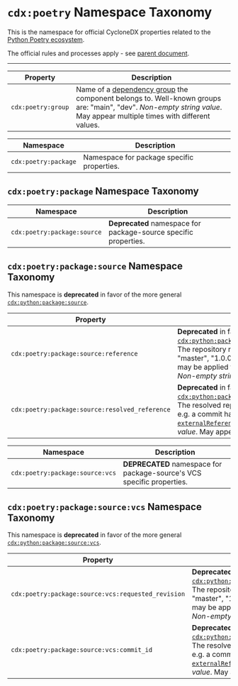 # `cdx:poetry` Namespace Taxonomy

This is the namespace for official CycloneDX properties related to the [Python Poetry ecosystem](https://python-poetry.org/).

The official rules and processes apply - see [parent document](../cdx.md).

----

| Property | Description |
|----------|-------------|
| `cdx:poetry:group` | Name of a [dependency group](https://python-poetry.org/docs/managing-dependencies/#dependency-groups) the component belongs to. Well-known groups are: "main", "dev". _Non-empty string value_. May appear multiple times with different values. |

| Namespace | Description |
|-----------|-------------|
| `cdx:poetry:package` | Namespace for package specific properties. |

## `cdx:poetry:package` Namespace Taxonomy

| Namespace | Description |
|-----------|-------------|
| `cdx:poetry:package:source` | **Deprecated** namespace for package-source specific properties. |

## `cdx:poetry:package:source` Namespace Taxonomy

This namespace is **deprecated** in favor of the more general [`cdx:python:package:source`](./python.md).

| Property | Description |
|----------|-------------|
| `cdx:poetry:package:source:reference` | **Deprecated** in favor of the more general [`cdx:python:package:source:vcs:requested_revision`](./python.md). <br/> The repository reference of this package, e.g. "master", "1.0.0" or a commit hash for git. Values may be applied to [`externalReferences`][CDX-useCases-externalReferences] of type `vcs`. _Non-empty string value_. May appear once. |
| `cdx:poetry:package:source:resolved_reference` | **Deprecated** in favor of the more general [`cdx:python:package:source:vcs:commit_id`](./python.md). <br/> The resolved repository reference of this package, e.g. a commit hash for git. Values may be applied to [`externalReferences`][CDX-useCases-externalReferences] of type `vcs`. _Non-empty string value_. May appear once. |

| Namespace | Description |
|-----------|-------------|
| `cdx:poetry:package:source:vcs` | **DEPRECATED** namespace for package-source's VCS specific properties. |

## `cdx:poetry:package:source:vcs` Namespace Taxonomy

This namespace is **deprecated** in favor of the more general [`cdx:python:package:source:vcs`](./python.md).

| Property | Description |
|----------|-------------|
| `cdx:poetry:package:source:vcs:requested_revision` | **Deprecated** in favor of the more general [`cdx:python:package:source:vcs:requested_revision`](./python.md). <br/> The repository reference of this package, e.g. "master", "1.0.0" or a commit hash for git. Values may be applied to [`externalReferences`][CDX-useCases-externalReferences] of type `vcs`. _Non-empty string value_. May appear once. |
| `cdx:poetry:package:source:vcs:commit_id` | **Deprecated** in favor of the more general [`cdx:python:package:source:vcs:commit_id`](./python.md). <br/> The resolved repository reference of this package, e.g. a commit hash for git. Values may be applied to [`externalReferences`][CDX-useCases-externalReferences] of type `vcs`. _Non-empty string value_. May appear once. |

[CDX-useCases-externalReferences]: https://cyclonedx.org/use-cases/#external-references
